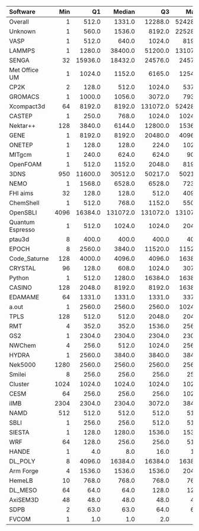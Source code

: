 | Software         |   Min |      Q1 |   Median |       Q3 |    Max |    Jobs |     Nodeh |   PercentUse |   Users |   Projects |
|:-----------------|------:|--------:|---------:|---------:|-------:|--------:|----------:|-------------:|--------:|-----------:|
| Overall          |     1 |   512.0 |   1331.0 |  12288.0 | 524288 | 1306427 | 3628968.1 |        100.0 |     798 |        122 |
| Unknown          |     1 |   560.0 |   1536.0 |   8192.0 | 225280 |  260520 |  583508.6 |         16.1 |     370 |         93 |
| VASP             |     1 |   512.0 |    640.0 |   1024.0 |   8192 |  115764 |  565846.7 |         15.6 |     142 |         13 |
| LAMMPS           |     1 |  1280.0 |  38400.0 |  51200.0 | 131072 |    8992 |  358759.9 |          9.9 |      61 |         21 |
| SENGA            |    32 | 15936.0 |  18432.0 |  24576.0 |  24576 |     153 |  290786.8 |          8.0 |       5 |          4 |
| Met Office UM    |     1 |  1024.0 |   1152.0 |   6165.0 |  12544 |   13985 |  277626.7 |          7.7 |      48 |          6 |
| CP2K             |     2 |   128.0 |    512.0 |   1024.0 |   5376 |   25451 |  247288.1 |          6.8 |      56 |         11 |
| GROMACS          |     1 |  1000.0 |   1056.0 |   3072.0 |   7938 |   18100 |  180772.2 |          5.0 |      34 |          6 |
| Xcompact3d       |    64 |  8192.0 |   8192.0 | 131072.0 | 524288 |     339 |  172369.4 |          4.7 |      17 |          9 |
| CASTEP           |     1 |   250.0 |    768.0 |   1024.0 |  10240 |  197511 |  127354.9 |          3.5 |      47 |          5 |
| Nektar++         |   128 |  3840.0 |   6144.0 |  12800.0 |  15360 |     366 |   73298.3 |          2.0 |       8 |          2 |
| GENE             |     1 |  8192.0 |   8192.0 |  20480.0 |  40960 |     189 |   67140.5 |          1.9 |       5 |          4 |
| ONETEP           |     1 |   128.0 |    128.0 |    224.0 |   1024 |    1686 |   66641.3 |          1.8 |       7 |          1 |
| MITgcm           |     1 |   240.0 |    624.0 |    624.0 |    900 |   28234 |   54792.9 |          1.5 |      11 |          3 |
| OpenFOAM         |     1 |   512.0 |   1152.0 |   2048.0 |   8192 |    1993 |   50155.3 |          1.4 |      30 |         16 |
| 3DNS             |   950 | 11600.0 |  30512.0 |  50217.0 |  50217 |      35 |   44141.5 |          1.2 |       2 |          1 |
| NEMO             |     1 |  1568.0 |   6528.0 |   6528.0 |   7232 |   16089 |   40191.5 |          1.1 |      19 |          4 |
| FHI aims         |    32 |   128.0 |    128.0 |    512.0 |   4096 |    9781 |   36408.8 |          1.0 |      17 |          3 |
| ChemShell        |     1 |   512.0 |    768.0 |   1152.0 |   5504 |    1020 |   36377.1 |          1.0 |      13 |          5 |
| OpenSBLI         |  4096 | 16384.0 | 131072.0 | 131072.0 | 131072 |      78 |   35782.0 |          1.0 |       2 |          2 |
| Quantum Espresso |     1 |   512.0 |   1024.0 |   1024.0 |   2048 |    2982 |   34210.4 |          0.9 |      19 |          4 |
| ptau3d           |     8 |   400.0 |    400.0 |    400.0 |    400 |      48 |   31648.5 |          0.9 |       2 |          1 |
| EPOCH            |     8 |  2560.0 |   3840.0 |  11520.0 |  11520 |     708 |   29525.8 |          0.8 |       7 |          1 |
| Code_Saturne     |   128 |  4000.0 |   4096.0 |   4096.0 |  16384 |     157 |   28756.9 |          0.8 |       4 |          2 |
| CRYSTAL          |    96 |   128.0 |    608.0 |   1024.0 |   3072 |    1730 |   28489.8 |          0.8 |       9 |          2 |
| Python           |     1 |   512.0 |   1280.0 |  16384.0 |  16384 |  553502 |   27061.2 |          0.7 |      54 |         24 |
| CASINO           |   128 |  2048.0 |   8192.0 |   8192.0 |  16384 |     208 |   24903.3 |          0.7 |       2 |          1 |
| EDAMAME          |    64 |  1331.0 |   1331.0 |   1331.0 |   3375 |     140 |   20811.5 |          0.6 |       2 |          1 |
| a.out            |     1 |  2560.0 |   2560.0 |   2560.0 |  10240 |     851 |   19157.1 |          0.5 |      13 |         10 |
| TPLS             |   128 |   512.0 |    512.0 |   2048.0 |   2048 |     185 |   17357.1 |          0.5 |       3 |          2 |
| RMT              |     4 |   352.0 |    352.0 |   1536.0 |   2560 |     318 |   13080.7 |          0.4 |       5 |          1 |
| GS2              |     1 |  2304.0 |   2304.0 |   2304.0 |   2304 |   37846 |    7721.2 |          0.2 |       5 |          2 |
| NWChem           |     4 |   256.0 |    512.0 |   1024.0 |   2560 |     638 |    7564.2 |          0.2 |      11 |          6 |
| HYDRA            |     1 |  2560.0 |   3840.0 |   3840.0 |   3840 |     577 |    6920.8 |          0.2 |       9 |          4 |
| Nek5000          |  1280 |  2560.0 |   2560.0 |   2560.0 |   2560 |     276 |    6221.2 |          0.2 |       2 |          2 |
| Smilei           |     8 |   256.0 |    256.0 |    256.0 |    256 |     128 |    4135.2 |          0.1 |       3 |          1 |
| Cluster          |  1024 |  1024.0 |   1024.0 |   1024.0 |   1024 |      31 |    3399.5 |          0.1 |       1 |          1 |
| CESM             |    64 |   256.0 |    256.0 |    256.0 |   1024 |     629 |    3305.1 |          0.1 |      17 |          2 |
| iIMB             |  2304 |  2304.0 |   2304.0 |   3072.0 |   3840 |      18 |    2917.2 |          0.1 |       1 |          1 |
| NAMD             |   512 |   512.0 |    512.0 |    512.0 |    512 |      20 |     613.0 |          0.0 |       1 |          1 |
| SBLI             |     1 |   256.0 |    256.0 |    512.0 |    512 |     222 |     564.8 |          0.0 |       3 |          2 |
| SIESTA           |     1 |   128.0 |   1280.0 |   1536.0 |   1536 |    4245 |     525.5 |          0.0 |       5 |          2 |
| WRF              |    64 |   128.0 |    256.0 |    256.0 |    512 |      39 |     400.3 |          0.0 |       3 |          2 |
| HANDE            |     1 |     4.0 |      8.0 |     16.0 |     16 |     395 |     245.4 |          0.0 |       1 |          1 |
| DL_POLY          |     8 |  4096.0 |  16384.0 |  16384.0 |  16384 |      70 |      61.7 |          0.0 |       3 |          2 |
| Arm Forge        |     4 |  1536.0 |   1536.0 |   1536.0 |   2048 |     104 |      59.6 |          0.0 |       6 |          5 |
| HemeLB           |    10 |   768.0 |    768.0 |    768.0 |    768 |       3 |      26.3 |          0.0 |       1 |          1 |
| DL_MESO          |    64 |    64.0 |     64.0 |    128.0 |    128 |       9 |      21.3 |          0.0 |       1 |          1 |
| AxiSEM3D         |    48 |    48.0 |     48.0 |     48.0 |     48 |      18 |      14.8 |          0.0 |       1 |          1 |
| SDPB             |     2 |    63.0 |     63.0 |     64.0 |     64 |      41 |       6.4 |          0.0 |       1 |          1 |
| FVCOM            |     1 |     1.0 |      1.0 |      2.0 |      2 |       3 |       0.0 |          0.0 |       1 |          1 |